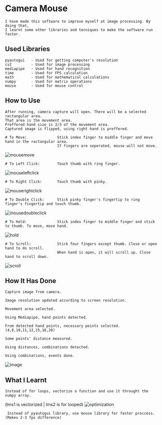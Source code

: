 
# Camera Mouse

    I have made this software to improve myself at image processing. By doing that, 
    I learnt some other libraries and tecniques to make the software run faster.



## Used Libraries

    pyautogui   - Used for getting computer's resolution
    cv2         - Used for image processing
    mediapipe   - Used for hand recognition
    time        - Used for FPS calculation
    math        - Used for mathematical calculations
    numpy       - Used for matrix operations
    mouse       - Used for mouse control

## How to Use

    After running, camera capture will open. There will be a selected rectangular area. 
    That area is the movement area.
    Preffered hand size is 2/3 of the movement area.
    Captured image is flipped, using right hand is preffered.

    # To Move:              Stick index finger to middle finger and move hand in the ractangular area. 
                            If fingers are seperated, mouse will not move.
![mousemove](https://user-images.githubusercontent.com/104989834/188672203-5e020b15-3faa-4da8-a6d0-3b6347e58f4f.gif)

    # To Left Click:        Touch thumb with ring finger.
![mouseleftclick](https://user-images.githubusercontent.com/104989834/188672263-6d8f53b0-899b-4505-95cb-246c6b05fb72.gif)
    
    # To Right Click:       Touch thumb with pinky.
![mouserightclick](https://user-images.githubusercontent.com/104989834/188673128-618250a6-3262-4c84-b3d6-7042fd0445d3.gif)

    # To Double Click:      Stick pinky finger's fingertip to ring finger's fingertip and touch thumb.
![mousedoubleclick](https://user-images.githubusercontent.com/104989834/188674123-156ea700-d28e-418c-8000-4d0c0749ec19.gif)

    # To Hold:              Stick index finger to middle finger and stick to thumb. To move, move hand.
![hold](https://user-images.githubusercontent.com/104989834/188679632-eae64cce-a99d-4f45-a488-89dca73efbee.gif)

    # To Scroll:            Stick four fingers except thumb. Close or open hand to do scroll.
                            When hand is open, it will scroll up. Close hand to scroll down.
![scroll](https://user-images.githubusercontent.com/104989834/188675813-91355116-f9ad-459e-bfce-747767c09772.gif)

## How It Has Done

    Capture image from camera.
    
    Image resolution updated according to screen resolution.
    
    Movement area selected.

    Using Mediapipe, hand points detected. 
 
    From detected hand points, necessary points selected. (4,8,10,11,12,15,16,20)
    
    Some points' distance measured.
    
    Using distances, combinations detected.
    
    Using combinations, events done.

![image](https://user-images.githubusercontent.com/104989834/188865875-1b7d781e-d64f-418a-8b48-8d07b905dd04.png)

## What I Learnt

    Instead of for loops, vectorize a function and use it throught the numpy array.
   (lms1 is vectorized | lms2 is for looped)
![optimization](https://user-images.githubusercontent.com/104989834/188869146-4a1af636-ff03-4b90-b6f8-348ef5e15ff2.png)

     Instead of pyautogui library, use mouse library for faster proccess. (Makes 2-3 fps difference)



